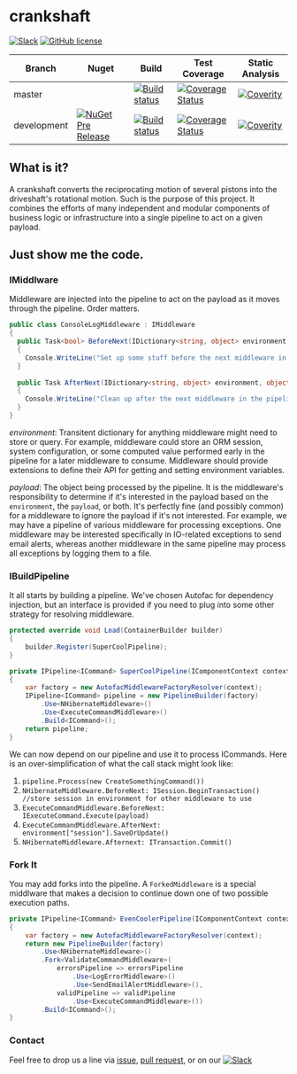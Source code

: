 # crankshaft

[![Slack](https://img.shields.io/badge/Slack-Channel-blue.svg)](https://en-gen.slack.com/messages/crankshaft/) [![GitHub license](https://img.shields.io/github/license/en-gen/crankshaft.svg)](https://raw.githubusercontent.com/en-gen/crankshaft/master/LICENSE)

| Branch | Nuget | Build | Test Coverage | Static Analysis |
| ------ | ----- | ----- | ------------- | --------------- |
| master | | [![Build status](https://ci.appveyor.com/api/projects/status/y7wu6ll9no2twhhp/branch/master?svg=true)](https://ci.appveyor.com/project/en-gen/crankshaft/branch/master) | [![Coverage Status](https://coveralls.io/repos/github/en-gen/crankshaft/badge.svg?branch=master)](https://coveralls.io/github/en-gen/crankshaft?branch=master) | [![Coverity](https://scan.coverity.com/projects/8159/badge.svg)](https://scan.coverity.com/projects/en-gen-crankshaft) |
| development | [![NuGet Pre Release](https://img.shields.io/nuget/vpre/Crankshaft.svg)](https://www.nuget.org/packages/Crankshaft) | [![Build status](https://ci.appveyor.com/api/projects/status/y7wu6ll9no2twhhp/branch/development?svg=true)](https://ci.appveyor.com/project/en-gen/crankshaft/branch/development) | [![Coverage Status](https://coveralls.io/repos/github/en-gen/crankshaft/badge.svg?branch=development)](https://coveralls.io/github/en-gen/crankshaft?branch=master) | [![Coverity](https://scan.coverity.com/projects/8159/badge.svg)](https://scan.coverity.com/projects/en-gen-crankshaft) |

## What is it?
A crankshaft converts the reciprocating motion of several pistons into the driveshaft's rotational motion.  Such is the purpose of this project.  It combines the efforts of many independent and modular components of business logic or infrastructure into a single pipeline to act on a given payload.

## Just show me the code.
### IMiddlware
Middleware are injected into the pipeline to act on the payload as it moves through the pipeline.  Order matters.
```csharp
public class ConsoleLogMiddleware : IMiddleware
{
  public Task<bool> BeforeNext(IDictionary<string, object> environment, object payload)
  {
    Console.WriteLine("Set up some stuff before the next middleware in the pipeline runs.");
  }
  
  public Task AfterNext(IDictionary<string, object> environment, object payload)
  {
    Console.WriteLine("Clean up after the next middleware in the pipeline ran.");
  }
}
```
*environment*: Transitent dictionary for anything middleware might need to store or query.  For example, middleware could store an ORM session, system configuration, or some computed value performed early in the pipeline for a later middleware to consume.  Middleware should provide extensions to define their API for getting and setting environment variables.

*payload*: The object being processed by the pipeline.  It is the middleware's responsibility to determine if it's interested in the payload based on the ```environment```, the ```payload```, or both.  It's perfectly fine (and possibly common) for a middleware to ignore the payload if it's not interested.  For example, we may have a pipeline of various middleware for processing exceptions.  One middleware may be interested specifically in IO-related exceptions to send email alerts, whereas another middleware in the same pipeline may process all exceptions by logging them to a file.

### IBuildPipeline
It all starts by building a pipeline.  We've chosen Autofac for dependency injection, but an interface is provided if you need to plug into some other strategy for resolving middleware.
```csharp
protected override void Load(ContainerBuilder builder)
{
    builder.Register(SuperCoolPipeline);
}

private IPipeline<ICommand> SuperCoolPipeline(IComponentContext context)
{
    var factory = new AutofacMiddlewareFactoryResolver(context);
    IPipeline<ICommand> pipeline = new PipelineBuilder(factory)
        .Use<NHibernateMiddleware>()
        .Use<ExecuteCommandMiddleware>()
        .Build<ICommand>();
    return pipeline;
}
```
We can now depend on our pipeline and use it to process ICommands.  Here is an over-simplification of what the call stack might look like:

1. ```pipeline.Process(new CreateSomethingCommand())```
2. ```NHibernateMiddleware.BeforeNext: ISession.BeginTransaction() //store session in environment for other middleware to use```
3. ```ExecuteCommandMiddleware.BeforeNext: IExecuteCommand.Execute(payload)```
4. ```ExecuteCommandMiddleware.AfterNext: environment["session"].SaveOrUpdate()```
5. ```NHibernateMiddleware.Afternext: ITransaction.Commit()```

### Fork It
You may add forks into the pipeline.  A ```ForkedMiddleware``` is a special middlware that makes a decision to continue down one of two possible execution paths.
```csharp
private IPipeline<ICommand> EvenCoolerPipeline(IComponentContext context)
{
    var factory = new AutofacMiddlewareFactoryResolver(context);
    return new PipelineBuilder(factory)
        .Use<NHibernateMiddleware>()
        .Fork<ValidateCommandMiddleware>(
            errorsPipeline => errorsPipeline
                .Use<LogErrorMiddleware>()
                .Use<SendEmailAlertMiddleware>(),
            validPipeline => validPipeline
                .Use<ExecuteCommandMiddleware>())
        .Build<ICommand>();
}
```

### Contact
Feel free to drop us a line via [issue](https://github.com/en-gen/crankshaft/issues), [pull request](https://github.com/en-gen/crankshaft/pulls), or on our [![Slack](https://img.shields.io/badge/Slack-Channel-blue.svg)](https://en-gen.slack.com/messages/crankshaft/)
